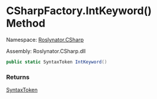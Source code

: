 # CSharpFactory\.IntKeyword\(\) Method

Namespace: [Roslynator.CSharp](../../README.md)

Assembly: Roslynator\.CSharp\.dll

```csharp
public static SyntaxToken IntKeyword()
```

### Returns

[SyntaxToken](https://docs.microsoft.com/en-us/dotnet/api/microsoft.codeanalysis.syntaxtoken)


